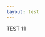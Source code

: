 ```yaml
---
layout: test
---
```


<div id="exvisualization" style="float: left;"></div>
<!--<div id="loading">loading...</div>-->

TEST 11
